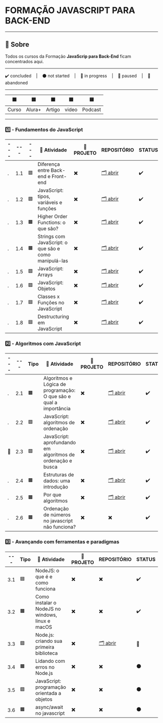 # FORMAÇÃO JAVASCRIPT PARA BACK-END

---

## 📌 Sobre
  Todos os cursos da Formação **JavaScrip para Back-End** ficam concentrados aqui.

---

<p>
  ✔️ concluded &nbsp;&nbsp;&nbsp;|&nbsp;&nbsp;&nbsp;
  ⚫ not started &nbsp;&nbsp;&nbsp;|&nbsp;&nbsp;&nbsp;
  🔵 in progress &nbsp;&nbsp;&nbsp;|&nbsp;&nbsp;&nbsp;
  🔶 paused &nbsp;&nbsp;&nbsp;|&nbsp;&nbsp;&nbsp;
  🔴 abandoned 
</p>

---
| 🟪 | 🟦 | 🟫 | 🟥 | 🟨 |
| --- | --- | --- | --- | --- |
| Curso | Alura+ | Artigo | video | Podcast |

---

### 1️⃣ - Fundamentos do JavaScript 

| --- | --- | --- | 📘 Atividade | 🔗 PROJETO | REPOSITÓRIO | STATUS |
| --- | --- | --- | --- | --- | --- | --- |
| . | 1.1 | 🟥 | Diferença entre Back-end e Front-end | ✖️ | [🗂️ abrir](./diferencaBackendFrontend/) | ✔️ |
| . | 1.2 | 🟪 | JavaScript: tipos, variáveis e funções | ✖️ | [🗂️ abrir](./TiposVariaveisFuncoes/) | ✔️ |
| . | 1.3 | 🟫 | Higher Order Functions: o que são? | ✖️ | [🗂️ abrir](./higherOrderFunction/) | ✔️ |
| . | 1.4 | 🟫 | Strings com JavaScript: o que são e como manipulá-las | ✖️ | [🗂️ abrir](./stringsComJS/) | ✔️ |
| . | 1.5 | 🟪 | JavaScript: Arrays | ✖️ | [🗂️ abrir](./JavascriptArrays/) | ✔️ |
| . | 1.6 | 🟪 | JavaScript: Objetos | ✖️ | [🗂️ abrir](./JavascriptObjetos/) | ✔️ |
| . | 1.7 | 🟦 | Classes x Funções no JavaScript | ✖️ | [🗂️ abrir](./classesFuncoesJS/) | ✔️ |
| . | 1.8 | 🟦 | Destructuring em JavaScript | ✖️ | [🗂️ abrir](./destructuringJS/) | ✔️ |



### 2️⃣ - Algoritmos com JavaScript 

| --- | --- | Tipo | 📘 Atividade | 🔗 PROJETO | REPOSITÓRIO | STATUS |
| --- | --- | --- | --- | --- | --- | --- |
| . | 2.1 | 🟫 | Algoritmos e Lógica de programação: O que são e qual a importância | ✖️ | [🗂️ abrir](./AlgoritmosLogicaProgramacao/) | ✔️ |
| . | 2.2 | 🟪 | JavaScript: algoritmos de ordenação | ✖️ | [🗂️ abrir](./JavascriptAlgoritmosOrdenacao/) | ✔️ |
| 🚩 | 2.3 | 🟪 | JavaScript: aprofundando em algoritmos de ordenação e busca  | ✖️ | [🗂️ abrir](./AprofundandoEmAlgoritmosDeOrdenacaoEBusca/) | ✔️ |
| . | 2.4 | 🟫 | Estruturas de dados: uma introdução | ✖️ | [🗂️ abrir](./estruturaDeDadosIntroducao/) | ✔️ |
| . | 2.5 | 🟫 | Por que algoritmos | ✖️ | [🗂️ abrir](./PqAlgoritmos/) | ✔️ |
| . | 2.6 | 🟫 | Ordenação de números no javascript não funciona? | ✖️ | ✖️ | ✔️ |


### 3️⃣ - Avançando com ferramentas e paradigmas

| --- | Tipo | 📘 Atividade | 🔗 PROJETO | REPOSITÓRIO | STATUS |
| --- | --- | --- | --- | --- | --- |
| 3.1 | 🟦 | NodeJS: o que é e como funciona | ✖️ | ✖️ | ✔️ |
| 3.2 | 🟫 | Como instalar o NodeJS no windows, linux e macOS | ✖️ | ✖️ | ✔️ |
| 3.3 | 🟪 | Node.js: criando sua primeira biblioteca | ✖️ | [🗂️ abrir](./nodePrimeiraBiblioteca/) | 🔵 |
| 3.4 | 🟫 | Lidando com erros no Node.js | ✖️ | ✖️ | ⚫ |
| 3.5 | 🟪 | JavaScript: programação orientada a objetos | ✖️ | ✖️ | ⚫ |
| 3.6 | 🟫 | async/await no javascript | ✖️ | ✖️ | ⚫ |

